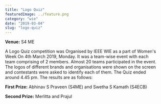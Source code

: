 ```yaml
---
title: "Logo Quiz"
featuredImage: ../feature.png
category: "wie"
date: "2019-03-04"
slug: "logo-quiz"
---
```


**Venue:** S4 ME

A Logo Quiz competition was Organised by IEEE WIE as a part of Women's Week On 4th March 2019, Monday. It was a team-wise event with each team comprising of 2 members. Almost 20 teams participated in the event. The logos of different brands and organisations were shown on the screen and contestants were asked to identify each of them. The Quiz ended around 4.45 pm. The results are as follows:

**First Prize:** Abhinav S Praveen (S4ME) and Swetha S Kamath (S4ECB)

**Second Prize:** Merlitta and Prajul
